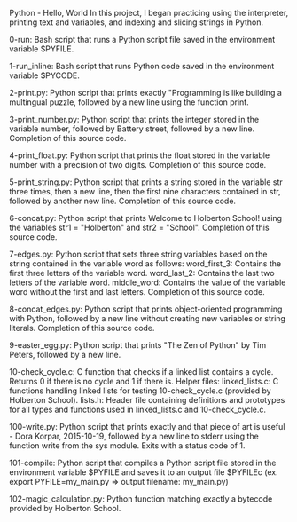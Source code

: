 Python - Hello, World In this project, I began practicing using the interpreter, printing text and variables, and indexing and slicing strings in Python.


0-run: Bash script that runs a Python script file saved in the environment variable $PYFILE.

1-run_inline: Bash script that runs Python code saved in the environment variable $PYCODE. 

2-print.py: Python script that prints exactly "Programming is like building a multingual puzzle, followed by a new line using the function print.

3-print_number.py: Python script that prints the integer stored in the variable number, followed by Battery street, followed by a new line. Completion of this source code. 

4-print_float.py: Python script that prints the float stored in the variable number with a precision of two digits. Completion of this source code.

5-print_string.py: Python script that prints a string stored in the variable str three times, then a new line, then the first nine characters contained in str, followed by another new line. Completion of this source code.

6-concat.py: Python script that prints Welcome to Holberton School! using the variables str1 = "Holberton" and str2 = "School". Completion of this source code. 

7-edges.py: Python script that sets three string variables based on the string contained in the variable word as follows: word_first_3: Contains the first three letters of the variable word. word_last_2: Contains the last two letters of the variable word. middle_word: Contains the value of the variable word without the first and last letters. Completion of this source code.

8-concat_edges.py: Python script that prints object-oriented programming with Python, followed by a new line without creating new variables or string literals. Completion of this source code. 

9-easter_egg.py: Python script that prints "The Zen of Python" by Tim Peters, followed by a new line. 

10-check_cycle.c: C function that checks if a linked list contains a cycle. Returns 0 if there is no cycle and 1 if there is. Helper files: linked_lists.c: C functions handling linked lists for testing 10-check_cycle.c (provided by Holberton School). lists.h: Header file containing definitions and prototypes for all types and functions used in linked_lists.c and 10-check_cycle.c.

100-write.py: Python script that prints exactly and that piece of art is useful - Dora Korpar, 2015-10-19, followed by a new line to stderr using the function write from the sys module. Exits with a status code of 1.

101-compile: Python script that compiles a Python script file stored in the environment variable $PYFILE and saves it to an output file $PYFILEc (ex. export PYFILE=my_main.py => output filename: my_main.py)

102-magic_calculation.py: Python function matching exactly a bytecode provided by Holberton School.
